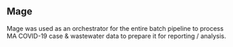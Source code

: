 ## Mage

Mage was used as an orchestrator for the entire batch pipeline to process MA COVID-19 case & wastewater data to prepare it for reporting / analysis. 